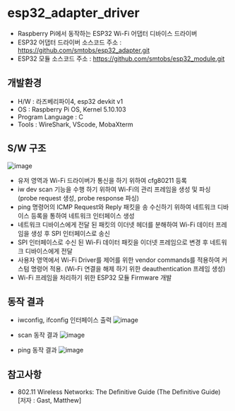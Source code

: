 # esp32_adapter_driver
- Raspberry Pi에서 동작하는 ESP32 Wi-Fi 어댑터 디바이스 드라이버
- ESP32 어댑터 드라이버 소스코드 주소 : https://github.com/smtobs/esp32_adapter.git
- ESP32 모듈 소스코드 주소 : https://github.com/smtobs/esp32_module.git
## 개발환경
- H/W : 라즈베리파이4, esp32 devkit v1 
- OS : Raspberry Pi OS, Kernel 5.10.103
- Program Language : C
- Tools : WireShark, VScode, MobaXterm
  
## S/W 구조
![image](https://github.com/smtobs/esp32_adapter/assets/50127167/42ce9ebb-83e3-4495-997b-a3e1706e58a4)

- 유저 영역과 Wi-Fi 드라이버가 통신을 하기 위하여 cfg80211 등록
- iw dev scan 기능을 수행 하기 위하여 Wi-Fi의 관리 프레임을 생성 및 파싱 (probe request 생성, probe response 파싱)
- ping 명령어의 ICMP Request와 Reply 패킷을 송 수신하기 위하여 네트워크 디바이스 등록을 통하여 네트워크 인터페이스 생성
- 네트워크 디바이스에게 전달 된 패킷의 이더넷 헤더를 분해하여 Wi-Fi 데이터 프레임을 생성 후 SPI 인터페이스로 송신
- SPI 인터페이스로 수신 된 Wi-Fi 데이터 패킷을 이더넷 프레임으로 변경 후 네트워크 디바이스에게 전달
- 사용자 영역에서 Wi-Fi Driver를 제어를 위한 vendor commands를 적용하여 커스텀 명령어 적용. (Wi-Fi 연결을 해제 하기 위한 deauthentication 프레임 생성)
- Wi-Fi 프레임을 처리하기 위한 ESP32 모듈 Firmware 개발

## 동작 결과
- iwconfig, ifconfig 인터페이스 출력
![image](https://github.com/smtobs/esp32_adapter/assets/50127167/5e425151-4fe2-48bc-89ca-2d712f8411c2)

- scan 동작 결과
![image](https://github.com/smtobs/esp32_adapter/assets/50127167/017e4fee-c9ba-456c-9deb-486dbf0518cf)

- ping 동작 결과
![image](https://github.com/smtobs/esp32_adapter/assets/50127167/2e5febbc-8b32-404d-8158-a10790966fad)


## 참고사항
- 802.11 Wireless Networks: The Definitive Guide (The Definitive Guide) [저자 : Gast, Matthew]

